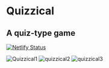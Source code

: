 # Quizzical
## A quiz-type game
[![Netlify Status](https://api.netlify.com/api/v1/badges/4609f4a9-220f-4c71-9c5a-57f4537efcc2/deploy-status)](https://app.netlify.com/sites/cerulean-beijinho-8aeaa9/deploys)

![Quizzical1](https://user-images.githubusercontent.com/40596420/219951596-6a0f706c-6702-4cf6-95ea-a38fcd86b431.png)
![quizzical2](https://user-images.githubusercontent.com/40596420/219951601-1e46061c-7736-4aca-8191-f8abd18ae610.png)
![quizzical3](https://user-images.githubusercontent.com/40596420/219951590-23b9a073-5a67-46ac-961c-c589c6a347eb.png)

